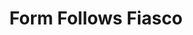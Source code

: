 ---
title: "Form Follows Fiasco"
slug: "form-follows-fiasco"
subtitle: ""
publisher: "Atlantic Monthly Press"
published: "1974"
asin: "0316099392"
authors: 
  - peter-blake
started: "2011-05-10"
start_year: "2011"
finished: "2011-05-10"
---